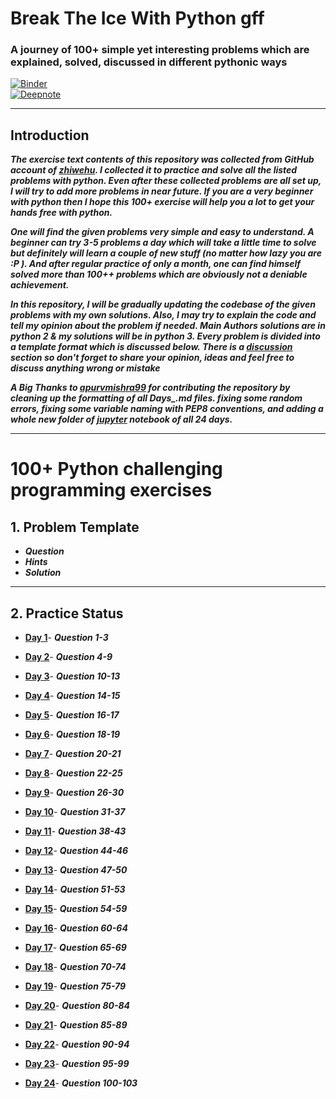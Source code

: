 # Break The Ice With Python gff

### A journey of 100+ simple yet interesting problems which are explained, solved, discussed in different pythonic ways

[![Binder](https://mybinder.org/badge_logo.svg)](https://mybinder.org/v2/gh/darkprinx/100-plus-Python-programming-exercises-extended/master?filepath=notebooks%2F)<br>
[![Deepnote](https://deepnote.com/buttons/try-in-a-jupyter-notebook.svg
)](https://deepnote.com/launch?url=https%3A%2F%2Fgithub.com%2Fdarkprinx%2F100-plus-Python-programming-exercises-extended%2Fblob%2Fmaster%2Fnotebooks%2FDay_01.ipynb)

---------------------
##	Introduction 

***The exercise text contents of this repository was collected from GitHub account of [zhiwehu](https://github.com/zhiwehu/Python-programming-exercises). I collected it to practice and solve all the listed problems with python. Even after these collected problems are all set up, I will try to add more problems in near future. If you are a very beginner with python then I hope this 100+ exercise will help you a lot to get your hands free with python.***

***One will find the given problems very simple and easy to understand. A beginner can try 3-5 problems a day which will take a little time to solve but definitely will learn a couple of new stuff (no matter how lazy you are :P ). And after regular practice of only a month, one can find himself solved more than 100++ problems which are obviously not a deniable achievement.***

***In this repository, I will be gradually updating the codebase of the given problems with my own solutions. Also, I may try to explain the code and tell my opinion about the problem if needed. Main Authors solutions are in python 2 & my solutions will be in python 3. Every problem is divided into a template format which is discussed below. There is a [discussion](https://github.com/darkprinx/100-plus-Python-programming-exercises-extended/issues/3) section so don't forget to share your opinion, ideas and feel free to discuss anything wrong or mistake***

***A Big Thanks to [apurvmishra99](https://github.com/apurvmishra99) for contributing the repository by cleaning up the formatting of all Days_.md files. fixing some random errors, fixing some variable naming with PEP8 conventions, and adding a whole new folder of [jupyter](https://github.com/darkprinx/100-plus-Python-programming-exercises-extended/tree/master/notebooks) notebook of all 24 days.***

----------------

# 100+ Python challenging programming exercises


## 1. Problem Template

* ***Question***
* ***Hints***
* ***Solution***

-----------------

## 2. Practice Status

* **[Day 1](https://github.com/darkprinx/100-plus-Python-programming-exercises-extended/blob/master/Status/Day%201.md "Day 1 Status")**- ***Question 1-3***

* **[Day 2](https://github.com/darkprinx/100-plus-Python-programming-exercises-extended/blob/master/Status/Day%202.md "Day 2 Status")**- ***Question 4-9***

* **[Day 3](https://github.com/darkprinx/100-plus-Python-programming-exercises-extended/blob/master/Status/Day%203.md "Day 3 Status")**- ***Question 10-13***


* **[Day 4](https://github.com/darkprinx/100-plus-Python-programming-exercises-extended/blob/master/Status/Day%204.md "Day 4 Status")**- ***Question 14-15***


* **[Day 5](https://github.com/darkprinx/100-plus-Python-programming-exercises-extended/blob/master/Status/Day%205.md "Day 5 Status")**- ***Question 16-17***


* **[Day 6](https://github.com/darkprinx/100-plus-Python-programming-exercises-extended/blob/master/Status/Day%206.md "Day 6 Status")**- ***Question 18-19***

* **[Day 7](https://github.com/darkprinx/100-plus-Python-programming-exercises-extended/blob/master/Status/Day%207.md "Day 7 Status")**- ***Question 20-21***


* **[Day 8](https://github.com/darkprinx/100-plus-Python-programming-exercises-extended/blob/master/Status/Day%208.md "Day 8 Status")**- ***Question 22-25***


* **[Day 9](https://github.com/darkprinx/100-plus-Python-programming-exercises-extended/blob/master/Status/Day%209.md "Day 9 Status")**- ***Question 26-30***


* **[Day 10](https://github.com/darkprinx/100-plus-Python-programming-exercises-extended/blob/master/Status/Day_10.md "Day 10 Status")**- ***Question 31-37***

* **[Day 11](https://github.com/darkprinx/100-plus-Python-programming-exercises-extended/blob/master/Status/Day_11.md "Day 11 Status")**- ***Question 38-43***

* **[Day 12](https://github.com/darkprinx/100-plus-Python-programming-exercises-extended/blob/master/Status/Day_12.md "Day 12 Status")**- ***Question 44-46***


* **[Day 13](https://github.com/darkprinx/100-plus-Python-programming-exercises-extended/blob/master/Status/Day_13.md "Day 13 Status")**- ***Question 47-50***


* **[Day 14](https://github.com/darkprinx/100-plus-Python-programming-exercises-extended/blob/master/Status/Day_14.md "Day 14 Status")**- ***Question 51-53***

* **[Day 15](https://github.com/darkprinx/100-plus-Python-programming-exercises-extended/blob/master/Status/Day_15.md "Day 15 Status")**- ***Question 54-59***

* **[Day 16](https://github.com/darkprinx/100-plus-Python-programming-exercises-extended/blob/master/Status/Day_16.md "Day 16 Status")**- ***Question 60-64***


* **[Day 17](https://github.com/darkprinx/100-plus-Python-programming-exercises-extended/blob/master/Status/Day_17.md "Day 17 Status")**- ***Question 65-69***


* **[Day 18](https://github.com/darkprinx/100-plus-Python-programming-exercises-extended/blob/master/Status/Day_18.md "Day 18 Status")**- ***Question 70-74***


* **[Day 19](https://github.com/darkprinx/100-plus-Python-programming-exercises-extended/blob/master/Status/Day_19.md "Day 19 Status")**- ***Question 75-79***


* **[Day 20](https://github.com/darkprinx/100-plus-Python-programming-exercises-extended/blob/master/Status/Day_20.md "Day 20 Status")**- ***Question 80-84***

* **[Day 21](https://github.com/darkprinx/100-plus-Python-programming-exercises-extended/blob/master/Status/Day_21.md "Day 21 Status")**- ***Question 85-89***

* **[Day 22](https://github.com/darkprinx/100-plus-Python-programming-exercises-extended/blob/master/Status/Day_22.md "Day 22 Status")**- ***Question 90-94***

* **[Day 23](https://github.com/darkprinx/100-plus-Python-programming-exercises-extended/blob/master/Status/Day_23.md "Day 23 Status")**- ***Question 95-99***

* **[Day 24](https://github.com/darkprinx/100-plus-Python-programming-exercises-extended/blob/master/Status/Day_24.md "Day 24 Status")**- ***Question 100-103***


